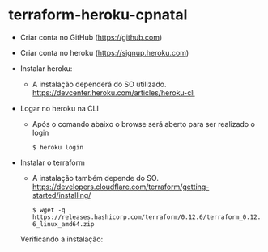 # terraform-heroku-cpnatal

* Criar conta no GitHub (https://github.com)

* Criar conta no heroku (https://signup.heroku.com)

* Instalar heroku:
    * A instalação dependerá do SO utilizado. https://devcenter.heroku.com/articles/heroku-cli
    
* Logar no heroku na CLI
    * Após o comando abaixo o browse será aberto para ser realizado o login
       
       `$ heroku login`
      
* Instalar o terraform
    * A instalação também depende do SO. https://developers.cloudflare.com/terraform/getting-started/installing/
    
        `$ wget -q https://releases.hashicorp.com/terraform/0.12.6/terraform_0.12.6_linux_amd64.zip`
    
    Verificando a instalação:
        
           
      
     
 
